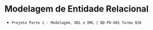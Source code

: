 # Modelagem de Entidade Relacional
- `Projeto Parte 1 - Modelagem, DDL e DML | BD-PO-001 Turma 926`
